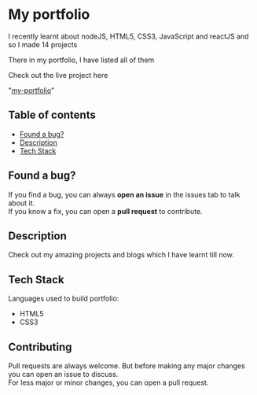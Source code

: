 # My portfolio

I recently learnt about nodeJS, HTML5, CSS3, JavaScript and reactJS and so I made 14 projects

There in my portfolio, I have listed all of them

Check out the live project here

"[my-portfolio](https://.netlify.app/)"

## Table of contents

- [Found a bug?](#found-a-bug)
- [Description](#description)
- [Tech Stack](#tech-stack)

## Found a bug?

If you find a bug, you can always **open an issue** in the issues tab to talk about it.<br>
If you know a fix, you can open a **pull request** to contribute.

## Description

Check out my amazing projects and blogs which I have learnt till now.

## Tech Stack

Languages used to build portfolio:

- HTML5
- CSS3

## Contributing

Pull requests are always welcome. But before making any major changes you can open an issue to discuss.<br>
For less major or minor changes, you can open a pull request.